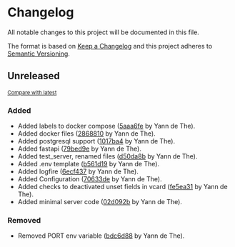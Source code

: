 # Changelog

All notable changes to this project will be documented in this file.

The format is based on [Keep a Changelog](http://keepachangelog.com/en/1.0.0/)
and this project adheres to [Semantic Versioning](http://semver.org/spec/v2.0.0.html).

<!-- insertion marker -->
## Unreleased

<small>[Compare with latest](https://github.com/ydethe/fireset/compare/f9a249ab90165b3a8d7c6d9dc71d091249bcce4b...HEAD)</small>

### Added

- Added labels to docker compose ([5aaa6fe](https://github.com/ydethe/fireset/commit/5aaa6fe81c2422b7503967b67d21c18e47a78108) by Yann de The).
- Added docker files ([2868810](https://github.com/ydethe/fireset/commit/2868810f7b88d3cafc02ee735d33b03367e05a5d) by Yann de The).
- Added postgresql support ([1017ba4](https://github.com/ydethe/fireset/commit/1017ba46a1bf4290c1834e15b514db7aee58b9d7) by Yann de The).
- Added fastapi ([79bed9e](https://github.com/ydethe/fireset/commit/79bed9e0ca034999f7af5e93364622d92c996e08) by Yann de The).
- Added test_server, renamed files ([d50da8b](https://github.com/ydethe/fireset/commit/d50da8bd9fcc355bd2002aa2f464c13e6fe93a4f) by Yann de The).
- Added .env template ([b561d19](https://github.com/ydethe/fireset/commit/b561d19f7a45aa71acf5ba26e190c6e9c4e051da) by Yann de The).
- Added logfire ([6ecf437](https://github.com/ydethe/fireset/commit/6ecf4375c0c9ee8e27d050e4a01926d2cc5756b5) by Yann de The).
- Added Configuration ([70633de](https://github.com/ydethe/fireset/commit/70633dee5db6cee454c01b9000252f4ac69e2155) by Yann de The).
- Added checks to deactivated unset fields in vcard ([fe5ea31](https://github.com/ydethe/fireset/commit/fe5ea31784ec9b0be329f5af52e2672b4aef79bc) by Yann de The).
- Added minimal server code ([02d092b](https://github.com/ydethe/fireset/commit/02d092bf6232c7b58467e7cf2152eb86f2a848d4) by Yann de The).

### Removed

- Removed PORT env variable ([bdc6d88](https://github.com/ydethe/fireset/commit/bdc6d888eabff5d33423f96de9d7f10bdbc4e0ae) by Yann de The).

<!-- insertion marker -->
